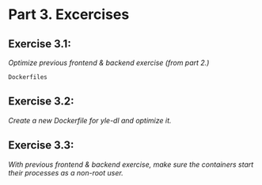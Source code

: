 # Part 3. Excercises

## Exercise 3.1: 

*Optimize previous frontend & backend exercise (from part 2.)*

```
Dockerfiles

```

## Exercise 3.2: 

*Create a new Dockerfile for yle-dl and optimize it.* 


## Exercise 3.3:

*With previous frontend & backend exercise, make sure the containers start their processes as a non-root user.*

